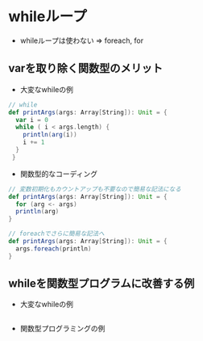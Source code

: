 # whileループ
- whileループは使わない ⇒ foreach, for

## varを取り除く関数型のメリット
- 大変なwhileの例
```scala
// while
def printArgs(args: Array[String]): Unit = {
  var i = 0
  while ( i < args.length) {
    println(arg(i))
    i += 1
  }
 }

```

- 関数型的なコーディング
```scala
// 変数初期化もカウントアップも不要なので簡易な記法になる
def printArgs(args: Array[String]): Unit = {
  for (arg <- args)
  println(arg)
}

// foreachでさらに簡易な記法へ
def printArgs(args: Array[String]): Unit = {
  args.foreach(println)
}
```

## whileを関数型プログラムに改善する例
- 大変なwhileの例
```scala

```
- 関数型プログラミングの例
```scala

```
